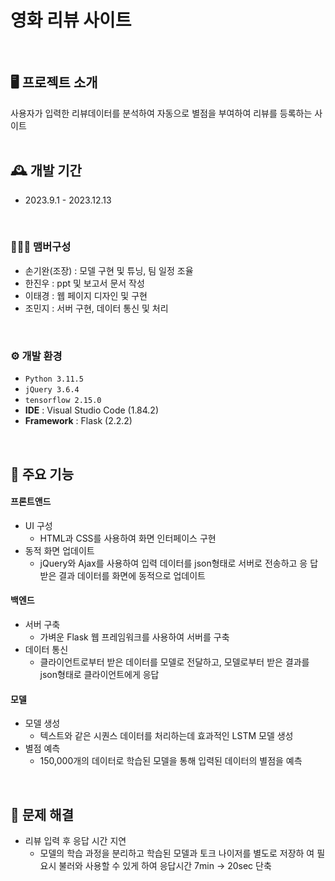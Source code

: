 # 영화 리뷰 사이트
<br/>

## 🖥️ 프로젝트 소개
사용자가 입력한 리뷰데이터를 분석하여 자동으로 별점을 부여하여 리뷰를 등록하는 사이트
<br/>
<br/>

## 🕰️ 개발 기간
* 2023.9.1 - 2023.12.13
<br/>

### 🧑‍🤝‍🧑 맴버구성
 - 손기완(조장) : 모델 구현 및 튜닝, 팀 일정 조율
 - 한진우 : ppt 및 보고서 문서 작성
 - 이태경 : 웹 페이지 디자인 및 구현
 - 조민지 : 서버 구현, 데이터 통신 및 처리
<br/>

### ⚙️ 개발 환경
- `Python 3.11.5`
- `jQuery 3.6.4`
- `tensorflow 2.15.0`
- **IDE** : Visual Studio Code (1.84.2)
- **Framework** : Flask (2.2.2)
<br/>

## 📌 주요 기능
#### 프론트앤드
* UI 구성
  * HTML과 CSS를 사용하여 화면 인터페이스 구현
* 동적 화면 업데이트
  * jQuery와 Ajax를 사용하여 입력 데이터를 json형태로 서버로 전송하고 응
답받은 결과 데이터를 화면에 동적으로 업데이트

#### 백엔드
* 서버 구축
  * 가벼운 Flask 웹 프레임워크를 사용하여 서버를 구축
* 데이터 통신
  * 클라이언트로부터 받은 데이터를 모델로 전달하고, 모델로부터 받은 결과를
json형태로 클라이언트에게 응답

#### 모델
* 모델 생성
  * 텍스트와 같은 시퀀스 데이터를 처리하는데 효과적인 LSTM 모델 생성
* 별점 예측
  * 150,000개의 데이터로 학습된 모델을 통해 입력된 데이터의 별점을 예측
<br/>

## 📌 문제 해결
* 리뷰 입력 후 응답 시간 지연
  * 모델의 학습 과정을 분리하고 학습된 모델과 토크 나이저를 별도로 저장하
여 필요시 불러와 사용할 수 있게 하여 응답시간 7min → 20sec 단축


